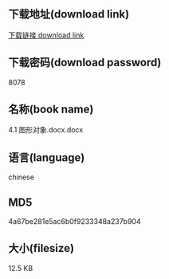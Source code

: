 ## 下载地址(download link)
[下载链接 download link](https://voluble-croquembouche-d321dc.netlify.app/?s=4.1+%E5%9B%BE%E5%BD%A2%E5%AF%B9%E8%B1%A1.docx)

## 下载密码(download password)
8078

## 名称(book name)
4.1 图形对象.docx.docx

## 语言(language)
chinese

## MD5
4a67be281e5ac6b0f9233348a237b904

## 大小(filesize)
12.5 KB
